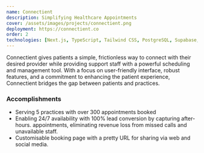 ```yaml
---
name: Connectient
description: Simplifying Healthcare Appointments
cover: /assets/images/projects/connectient.png
deployment: https://connectient.co
order: 2
technologies: [Next.js, TypeScript, Tailwind CSS, PostgreSQL, Supabase, Playwright, Auth, Object Storage]
---
```


Connectient gives patients a simple, frictionless way to connect with their desired provider while providing support staff with a powerful scheduling and management tool. With a focus on user-friendly interface, robust features, and a commitment to enhancing the patient experience, Connectient bridges the gap between patients and practices.

### Accomplishments
- Serving 5 practices with over 300 appointments booked
- Enabling 24/7 availability with 100% lead conversion by capturing after-hours. appointments, eliminating revenue loss from missed calls and unavailable staff.
- Customisable booking page with a pretty URL for sharing via web and social media.